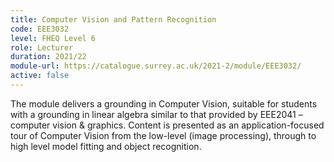```yaml
---
title: Computer Vision and Pattern Recognition
code: EEE3032
level: FHEQ Level 6
role: Lecturer
duration: 2021/22
module-url: https://catalogue.surrey.ac.uk/2021-2/module/EEE3032/
active: false 
---
```


The module delivers a grounding in Computer Vision, suitable for students with a grounding in linear algebra similar to that provided by EEE2041 – computer vision & graphics. Content is presented as an application-focused tour of Computer Vision from the low-level (image processing), through to high level model fitting and object recognition.

